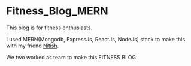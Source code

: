 # Fitness_Blog_MERN

This blog is for fitness enthusiasts.

I used MERN(Mongodb, ExpressJs, ReactJs, NodeJs) stack to make this with my friend [Nitish](https://github.com/msnitish).

We two worked as team to make this FITNESS BLOG 
